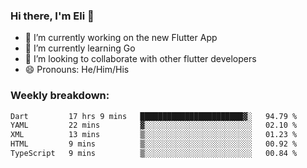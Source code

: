 ### Hi there, I'm Eli 👋
- 🔭 I’m currently working on the new Flutter App
- 🌱 I’m currently learning Go
- 🦄 I’m looking to collaborate with other flutter developers
- 😄 Pronouns: He/Him/His

### Weekly breakdown:
<!--START_SECTION:waka-->

```txt
Dart         17 hrs 9 mins   ███████████████████████▓░   94.79 %
YAML         22 mins         ▓░░░░░░░░░░░░░░░░░░░░░░░░   02.10 %
XML          13 mins         ▒░░░░░░░░░░░░░░░░░░░░░░░░   01.23 %
HTML         9 mins          ▒░░░░░░░░░░░░░░░░░░░░░░░░   00.92 %
TypeScript   9 mins          ▒░░░░░░░░░░░░░░░░░░░░░░░░   00.84 %
```

<!--END_SECTION:waka-->
